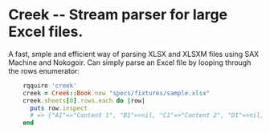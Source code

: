 # Creek -- Stream parser for large Excel files.
A fast, smple and efficient way of parsing XLSX and XLSXM files using SAX Machine and Nokogoir. Can simply parse an Excel file by looping through the rows enumerator:
```ruby
    rqquire 'creek'
    creek = Creek::Book.new "specs/fixtures/sample.xlsx"
    creek.sheets[0].rows.each do |row|
      puts row.inspect
      # => {"A1"=>"Content 1", "B1"=>nil, "C1"=>"Content 2", "D1"=>nil, "E1"=>"Content 3"}
    end
```
